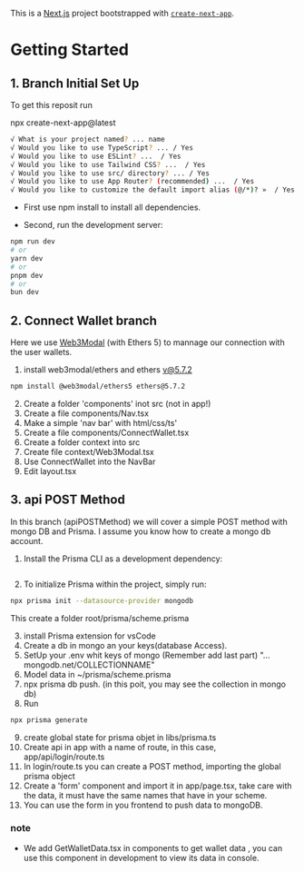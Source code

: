 This is a [Next.js](https://nextjs.org/) project bootstrapped with [`create-next-app`](https://github.com/vercel/next.js/tree/canary/packages/create-next-app).

# Getting Started

## 1. Branch Initial Set Up

To get this reposit run

npx create-next-app@latest

```bash
√ What is your project named? ... name
√ Would you like to use TypeScript? ... / Yes
√ Would you like to use ESLint? ...  / Yes
√ Would you like to use Tailwind CSS? ...  / Yes
√ Would you like to use src/ directory? ... / Yes
√ Would you like to use App Router? (recommended) ...  / Yes
√ Would you like to customize the default import alias (@/*)? »  / Yes
```

- First use npm install to install all dependencies.

- Second, run the development server:

```bash
npm run dev
# or
yarn dev
# or
pnpm dev
# or
bun dev
```

## 2. Connect Wallet branch

Here we use [Web3Modal](https://web3modal.com/) (with Ethers 5) to mannage our connection with the user wallets.

1. install web3modal/ethers and ethers v@5.7.2

```bash
npm install @web3modal/ethers5 ethers@5.7.2
```

2. Create a folder 'components' inot src (not in app!)
3. Create a file components/Nav.tsx
4. Make a simple 'nav bar' with html/css/ts'
5. Create a file components/ConnectWallet.tsx
6. Create a folder context into src
7. Create file context/Web3Modal.tsx
8. Use ConnectWallet into the NavBar
9. Edit layout.tsx

## 3. api POST Method

In this branch (apiPOSTMethod) we will cover a simple POST method with mongo DB and Prisma.
I assume you know how to create a mongo db account.

1. Install the Prisma CLI as a development dependency:

```bash

```

2. To initialize Prisma within the project, simply run:

```bash
npx prisma init --datasource-provider mongodb
```

This create a folder root/prisma/scheme.prisma

3. install Prisma extension for vsCode
4. Create a db in mongo an your keys(database Access).
5. SetUp your .env whit keys of mongo (Remember add last part) "... mongodb.net/COLLECTIONNAME"
6. Model data in ~/prisma/scheme.prisma
7. npx prisma db push. (in this poit, you may see the collection in mongo db)
8. Run

```bash
npx prisma generate
```

9. create global state for prisma objet in libs/prisma.ts
10. Create api in app with a name of route, in this case, app/api/login/route.ts
11. In login/route.ts you can create a POST method, importing the global prisma object
12. Create a 'form' component and import it in app/page.tsx, take care with the data, it must have the same names that have in your scheme.
13. You can use the form in you frontend to push data to mongoDB.

### note

- We add GetWalletData.tsx in components to get wallet data , you can use this component in development to view its data in console.
